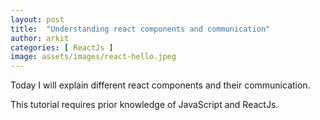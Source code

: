 ```yaml
---
layout: post
title:  "Understanding react components and communication"
author: arkit
categories: [ ReactJs ]
image: assets/images/react-hello.jpeg
---
```

Today I will explain different react components and their communication. 

This tutorial requires prior knowledge of JavaScript and ReactJs. 

